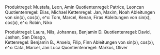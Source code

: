 
Produktregel: Mustafa, Leon, Amin
Quotientenregel: Patrice, Leoncan 
Quotientenregel: Elias, Michael
Kettenregel: Jan, Maxim, Noah
Ableitungen von sin(x), cos(x), e^x: Tom, Marcel, Kenan, Firas
Ableitungen von sin(x), cos(x), e^x: Robin, Niko 

Produktregel: Laura, Nils, Johannes, Benjamin D.
Quotientenregel: David, Jashan, San Dieago,     
Kettenregel: Benjamin B., Anxelo, Filip, Finn
Ableitungen von sin(x), cos(x), e^x: Cata, Marcel, Jan Luca
Quontientenregel: Markus, Oliver   


